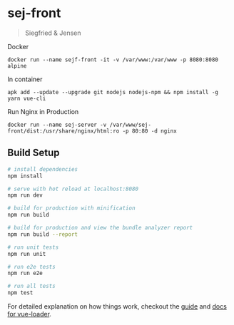# sej-front

> Siegfried & Jensen

Docker

    docker run --name sejf-front -it -v /var/www:/var/www -p 8080:8080 alpine

In container

    apk add --update --upgrade git nodejs nodejs-npm && npm install -g yarn vue-cli

Run Nginx in Production

    docker run --name sej-server -v /var/www/sej-front/dist:/usr/share/nginx/html:ro -p 80:80 -d nginx

## Build Setup

``` bash
# install dependencies
npm install

# serve with hot reload at localhost:8080
npm run dev

# build for production with minification
npm run build

# build for production and view the bundle analyzer report
npm run build --report

# run unit tests
npm run unit

# run e2e tests
npm run e2e

# run all tests
npm test
```

For detailed explanation on how things work, checkout the [guide](http://vuejs-templates.github.io/webpack/) and [docs for vue-loader](http://vuejs.github.io/vue-loader).
